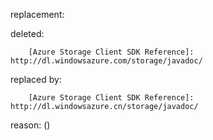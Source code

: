 replacement:

deleted:

		[Azure Storage Client SDK Reference]: http://dl.windowsazure.com/storage/javadoc/

replaced by:

		[Azure Storage Client SDK Reference]: http://dl.windowsazure.cn/storage/javadoc/

reason: ()

